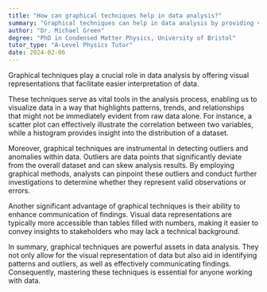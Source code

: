 ```yaml
---
title: "How can graphical techniques help in data analysis?"
summary: "Graphical techniques can help in data analysis by providing visual representations of data for easier interpretation."
author: "Dr. Michael Green"
degree: "PhD in Condensed Matter Physics, University of Bristol"
tutor_type: "A-Level Physics Tutor"
date: 2024-02-06
---
```


Graphical techniques play a crucial role in data analysis by offering visual representations that facilitate easier interpretation of data.

These techniques serve as vital tools in the analysis process, enabling us to visualize data in a way that highlights patterns, trends, and relationships that might not be immediately evident from raw data alone. For instance, a scatter plot can effectively illustrate the correlation between two variables, while a histogram provides insight into the distribution of a dataset.

Moreover, graphical techniques are instrumental in detecting outliers and anomalies within data. Outliers are data points that significantly deviate from the overall dataset and can skew analysis results. By employing graphical methods, analysts can pinpoint these outliers and conduct further investigations to determine whether they represent valid observations or errors.

Another significant advantage of graphical techniques is their ability to enhance communication of findings. Visual data representations are typically more accessible than tables filled with numbers, making it easier to convey insights to stakeholders who may lack a technical background.

In summary, graphical techniques are powerful assets in data analysis. They not only allow for the visual representation of data but also aid in identifying patterns and outliers, as well as effectively communicating findings. Consequently, mastering these techniques is essential for anyone working with data.
    